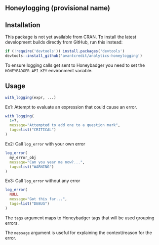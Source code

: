 ## Honeylogging (provisional name)


## Installation

This package is not yet available from CRAN. To install the latest development builds directly from GitHub, run this instead:

```R
if (!require('devtools')) install.packages('devtools')
devtools::install_github('avantcredit/analytics-honeylogging')
```

To ensure logging calls get sent to Honeybadger you need to set the `HONEYBADGER_API_KEY` environment variable.


## Usage

```R
with_logging(expr, ...)
```

Ex1: Attempt to evaluate an expression that could cause an error.
```R
with_logging(
  1+?,
  message="Attempted to add one to a question mark",
  tags=list("CRITICAL")
)
```

Ex2: Call `log_error` with your own error
```R
log_error(
  my_error_obj
  message="Can you year me now?...",
  tags=list("WARNING")
)
```

Ex3: Call `log_error` without any error
```R
log_error(
  NULL
  message="Got this far...",
  tags=list("DEBUG")
)
```


The `tags` argument maps to Honeybadger tags that will be used grouping errors.

The `message` argument is useful for explaining the context/reason for the error.
